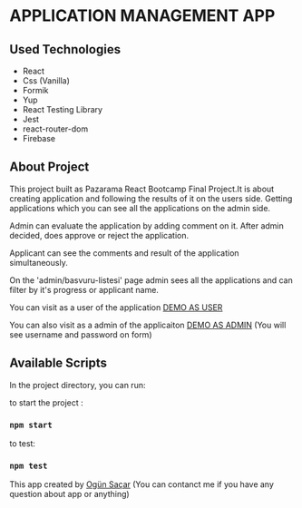 # APPLICATION MANAGEMENT APP

## Used Technologies
- React
- Css (Vanilla)
- Formik
- Yup
- React Testing Library
- Jest
- react-router-dom
- Firebase

## About Project

This project built as Pazarama React Bootcamp Final Project.It is about creating application and following the results of it on the users side. Getting applications which you can see all the applications on the admin side. 

Admin can evaluate the application by adding comment on it. After admin decided, does approve or reject the application. 

Applicant can see the comments and result of the application simultaneously. 

On the 'admin/basvuru-listesi' page admin sees all the applications and can filter by it's progress or applicant name.

You can visit as a user of the application [DEMO AS USER](https://pazarama-final-project.firebaseapp.com/basvuru-olustur) 

You can also visit as a admin of the applicaiton [DEMO AS ADMIN](https://pazarama-final-project.firebaseapp.com/admin) (You will see username and password on form)

## Available Scripts

In the project directory, you can run:

to start the project : 
### `npm start`
to test:
### `npm test`


This app created by [Ogün Saçar](https://www.linkedin.com/in/ogunsacar/) (You can contanct me if you have any question about app or anything)

